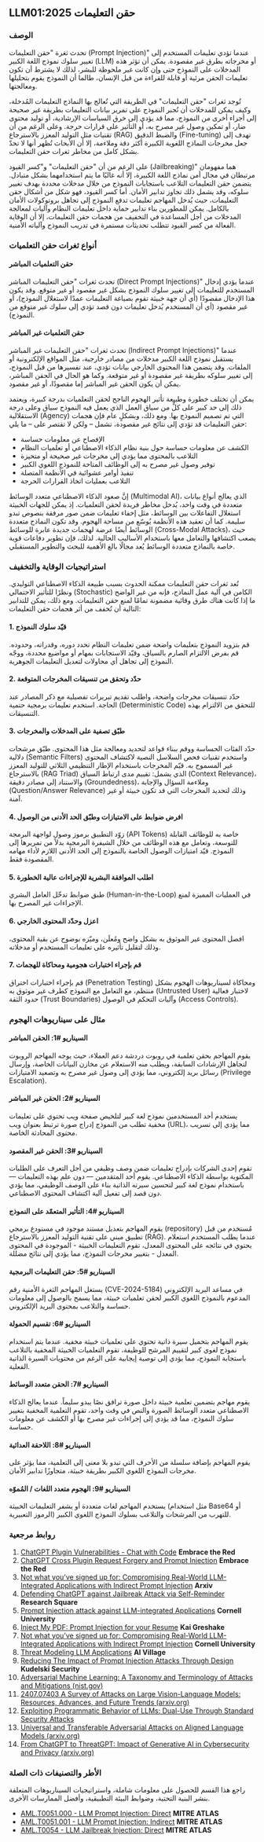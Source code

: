## LLM01:2025 حقن التعليمات

### الوصف

تحدث ثغرة "حقن التعليمات (Prompt Injection)" عندما تؤدي تعليمات المستخدم إلى تغيير سلوك نموذج اللغة الكبير (LLM) أو مخرجاته بطرق غير مقصودة. يمكن أن تؤثر هذه المدخلات على النموذج حتى وإن كانت غير ملحوظة للبشر، لذلك لا يشترط أن تكون تعليمات الحقن مرئية أو قابلة للقراءة من قبل الإنسان، طالما أن النموذج يقوم بتحليلها ومعالجتها.

تُوجد ثغرات "حقن التعليمات" في الطريقة التي تُعالج بها النماذج التعليمات المُدخلة، وكيف يمكن للمدخلات أن تُجبر النموذج على تمرير بيانات التعليمات بطريقة غير صحيحة إلى أجزاء أخرى من النموذج، مما قد يؤدي إلى خرق السياسات الإرشادية، أو توليد محتوى ضار، أو تمكين وصول غير مصرح به، أو التأثير على قرارات حرجة. وعلى الرغم من أن تقنيات مثل التوليد المعزز بالاسترجاع (RAG) والضبط الدقيق (Fine-tuning) تهدف إلى جعل مخرجات النماذج اللغوية الكبيرة أكثر دقة وملاءمة، إلا أن الأبحاث تُظهر أنها لا تحدّ بشكل كامل من مخاطر ثغرات حقن التعليمات.

على الرغم من أن "حقن التعليمات" و"كسر القيود (Jailbreaking)" هما مفهومان مرتبطان في مجال أمن نماذج اللغة الكبيرة، إلا أنه غالبًا ما يتم استخدامهما بشكل متبادل. يتضمن حقن التعليمات التلاعب باستجابات النموذج من خلال مدخلات محددة بهدف تغيير سلوكه، وقد يشمل ذلك تجاوز تدابير الأمان. أما كسر القيود، فهو شكل من أشكال حقن التعليمات، حيث يُدخل المهاجم تعليمات تدفع النموذج إلى تجاهل بروتوكولات الأمان بالكامل. يمكن للمطورين بناء تدابير حماية داخل تعليمات النظام وآليات لمعالجة المدخلات من أجل المساعدة في التخفيف من هجمات حقن التعليمات، إلا أن الوقاية الفعالة من كسر القيود تتطلب تحديثات مستمرة في تدريب النموذج وآلياته الأمنية.

### أنواع ثغرات حقن التعلميات

#### حقن التعلميات المباشر
  تحدث ثغرات "حقن التعليمات المباشر (Direct Prompt Injections)" عندما يؤدي إدخال المستخدم للتعليمات إلى تغيير سلوك النموذج بشكل غير مقصود أو غير متوقع. وقد يكون هذا الإدخال مقصودًا (أي أن جهة خبيثة تقوم بصياغة التعليمات عمدًا لاستغلال النموذج)، أو غير مقصود (أي أن المستخدم يُدخل تعليمات دون قصد تؤدي إلى سلوك غير متوقع من النموذج).

#### حقن التعلميات غير المباشر
  تحدث ثغرات "حقن التعليمات غير المباشر (Indirect Prompt Injections)" عندما يستقبل نموذج اللغة الكبير مدخلات من مصادر خارجية، مثل المواقع الإلكترونية أو الملفات. وقد يتضمن هذا المحتوى الخارجي بيانات تؤدي، عند تفسيرها من قبل النموذج، إلى تغيير سلوكه بطريقة غير مقصودة أو غير متوقعة. وكما هو الحال في الحقن المباشر، يمكن أن يكون الحقن غير المباشر إما مقصودًا، أو غير مقصود.

يمكن أن تختلف خطورة وطبيعة تأثير الهجوم الناجح لحقن التعلميات بدرجة كبيرة، ويعتمد ذلك إلى حد كبير على كلٍّ من سياق العمل الذي يعمل فيه النموذج سياق وعلى درجة الاستقلالية (Agency) التي تم تصميم النموذج بها. ومع ذلك، وبشكلٍ عام فإن هجمات حقن التعليمات قد تؤدي إلى نتائج غير مقصودة، تشمل – ولكن لا تقتصر على – ما يلي:

- الإفصاح عن معلومات حساسة
- الكشف عن معلومات حساسة حول بنية نظام الذكاء الاصطناعي أو تعلميات النظام
- التلاعب بالمحتوى مما يؤدي إلى مخرجات غير صحيحة أو متحيزة
- توفير وصول غير مصرح به إلى الوظائف المتاحة للنموذج اللغوي الكبير
- تنفيذ أوامر عشوائية في الأنظمة المتصلة
- التلاعب بعمليات اتخاذ القرارات الحرجة

إنَّ صعود الذكاء الاصطناعي متعدد الوسائط (Multimodal AI)، الذي يعالج أنواع بيانات متعددة في وقت واحد، يُدخل مخاطر فريدة لحقن التعلميات. إذ يمكن للجهات الخبيثة استغلال التفاعلات بين الوسائط، مثل إخفاء تعليمات ضمن صور مرفقة بنصوص تبدو سليمة. كما أن تعقيد هذه الأنظمة يُوسّع من مساحة الهجوم. وقد تكون النماذج متعددة الوسائط أيضًا عرضة لهجمات جديدة عابرة للوسائط (Cross-Modal Attacks)، حيث يصعب اكتشافها والتعامل معها باستخدام الأساليب الحالية. لذلك، فإن تطوير دفاعات قوية خاصة بالنماذج متعددة الوسائط يُعد مجالًا بالغ الأهمية للبحث والتطوير المستقبلي.

### استراتيجيات الوقاية والتخفيف

تُعد ثغرات حقن التعليمات ممكنة الحدوث بسبب طبيعة الذكاء الاصطناعي التوليدي. ونظرًا للتأثير الاحتمالي (Stochastic) الكامن في آلية عمل النماذج، فإنه من غير الواضح ما إذا كانت هناك طرق وقائية مضمونة تمامًا لمنع حقن التعليمات. ومع ذلك، يمكن للتدابير التالية أن تُخفف من أثر هجمات حقن التعليمات:

#### 1. قيّد سلوك النموذج
  قم بتزويد النموذج بتعليمات واضحة ضمن تعليمات النظام تحدد دوره، وقدراته، وحدوده. قم بفرض الالتزام الصارم بالسياق، وقيّد الاستجابات بمهام أو مواضيع محددة، ووجّه النموذج إلى تجاهل أي محاولات لتعديل التعليمات الجوهرية.
#### 2. حدّد وتحقق من تنسيقات المخرجات المتوقعة
  حدّد تنسيقات مخرجات واضحة، واطلب تقديم تبريرات تفصيلية مع ذكر المصادر عند الحاجة. استخدم تعليمات برمجية حتمية (Deterministic Code) للتحقق من الالتزام بهذه التنسيقات.
#### 3. طبّق تصفية على المدخلات والمخرجات
  حدّد الفئات الحساسة ووقم ببناء قواعد لتحديد ومعالجة مثل هذا المحتوى. طبّق مرشحات دلالية (Semantic Filters) واستخدم تقنيات فحص السلاسل النصية لاكتشاف المحتوى غير المسموح به. قيّم المخرجات باستخدام الإطار التنظيمي الثلاثي للتوليد المعزز بالاسترجاع (RAG Triad) الذي يشمل: تقييم مدى ارتباط السياق (Context Relevance)، والاستناد إلى مصادر دقيقة (Groundedness)، وملاءمة السؤال والإجابة (Question/Answer Relevance) وذلك لتحديد المخرجات التي قد تكون خبيثة أو غير آمنة.
#### 4. افرض ضوابط على الامتيازات وطبّق الحد الأدنى من الوصول
  زوّد التطبيق برموز وصول لواجهة البرمجة (API Tokens) خاصة به للوظائف القابلة للتوسعة، وتعامل مع هذه الوظائف من خلال الشيفرة البرمجية بدلاً من تمريرها إلى النموذج. قيّد امتيازات الوصول الخاصة بالنموذج إلى الحد الأدنى اللازم لأداء مهامه المقصودة فقط.
#### 5. اطلب الموافقة البشرية للإجراءات عالية الخطورة
  طبق ضوابط تدخّل العامل البشري (Human-in-the-Loop) في العمليات المميزة لمنع الإجراءات غير المصرح بها.
#### 6. اعزل وحدّد المحتوى الخارجي
  افصل المحتوى غير الموثوق به بشكل واضح ومُعلَن، وميّزه بوضوح عن بقية المحتوى، وذلك لتقليل تأثيره على تعليمات المستخدم أو مدخلاته.
#### 7. قم بإجراء اختبارات هجومية ومحاكاة للهجمات
  قم بإجراء اختبارات اختراق (Penetration Testing) ومحاكاة لسيناريوهات الهجوم بشكل منتظم، مع التعامل مع النموذج كطرف غير موثوق به (Untrusted User) لاختبار فعالية حدود الثقة (Trust Boundaries) وآليات التحكم في الوصول (Access Controls).
  
### مثال على سيناريوهات الهجوم

#### السيناريو #1: الحقن المباشر
  يقوم المهاجم بحقن تعلمية في روبوت دردشة دعم العملاء، حيث يوجه المهاجم الروبوت لتجاهل الإرشادات السابقة، ويطلب منه الاستعلام عن مخازن البيانات الخاصة، وإرسال رسائل بريد إلكتروني، مما يؤدي إلى وصول غير مصرح به وتصعيد الامتيازات (Privilege Escalation).
#### السيناريو #2: الحقن غير المباشر
  يستخدم أحد المستخدمين نموذج لغة كبير لتلخيص صفحة ويب تحتوي على تعليمات مخفية تطلب من النموذج  إدراج صورة ترتبط بعنوان ويب (URL)، مما يؤدي إلى تسريب محتوى المحادثة الخاصة.
#### السيناريو #3: الحقن غير المقصود
  تقوم إحدى الشركات بإدراج تعليمات ضمن وصف وظيفي من أجل التعرف على الطلبات المكتوبة بواسطة الذكاء الاصطناعي. يقوم أحد المتقدمين — دون علم بهذه التعليمات — باستخدام نموذج لغة كبير لتحسين سيرته الذاتية بناء على الوصف الوظيفي، مما يؤدي دون قصد إلى تفعيل آلية اكتشاف المحتوى الاصطناعي.
#### السيناريو #4: التأثير المتعمّد على النموذج
  يقوم المهاجم بتعديل مستند موجود في مستودع برمجي (repository) مُستخدم من قبل تطبيق مبني على تقنية التوليد المعزز بالاسترجاع (RAG). عندما يطلب المستخدم استعلام يحتوي في نتائجه على المحتوى المعدل، تقوم التعليمات الخبيثة - الموجودة في المحتوى المعدل - بتغيير مخرجات النموذج، مما يؤدي إلى نتائج مضللة.
#### السيناريو #5: حقن التعليمات البرمجية
  يستغل المهاجم الثغرة الأمنية رقم (CVE-2024-5184) في مساعد البريد الإلكتروني المدعوم بالنموذج اللغوي الكبير لحقن تعلميات خبيثة، مما يسمح بالوصول إلى معلومات حساسة والتلاعب بمحتوى البريد الإلكتروني.
#### السيناريو #6: تقسيم الحمولة
  يقوم المهاجم بتحميل سيرة ذاتية تحتوي على تعلميات خبيثة مخفية. عندما يتم استخدام نموذج لغوي كبير لتقييم المرشح للوظيفة، تقوم التعلميات الخبيثة المخفية بالتلاعب باستجابة النموذج، مما يؤدي إلى توصية إيجابية على الرغم من محتويات السيرة الذاتية الفعلية.
#### السيناريو #7: الحقن متعدد الوسائط
  يقوم مهاجم بتضمين تعلمية خبيثة داخل صورة ترافق نصًا يبدو سليماً. عندما يعالج الذكاء الاصطناعي متعدد الوسائط الصورة والنص في وقت واحد، تقوم التعلمية المخفية بتغيير سلوك النموذج، مما قد يؤدي إلى إجراءات غير مصرح بها أو الكشف عن معلومات حساسة.
#### السيناريو #8: اللاحقة العدائية
  يقوم المهاجم بإضافة سلسلة من الأحرف التي تبدو بلا معنى إلى التعلمية، مما يؤثر على مخرجات النموذج اللغوي الكبير بطريقة خبيثة، متجاوزًا تدابير الأمان.
#### السيناريو #9: الهجوم متعدد اللغات / المُموّه
  يستخدم المهاجم لغات متعددة أو يشفر التعليمات الخبيثة (مثل استخدام Base64 أو الرموز التعبيرية) للتهرب من المرشحات والتلاعب بسلوك النموذج اللغوي الكبير.

### روابط مرجعية

1. [ChatGPT Plugin Vulnerabilities - Chat with Code](https://embracethered.com/blog/posts/2023/chatgpt-plugin-vulns-chat-with-code/) **Embrace the Red**
2. [ChatGPT Cross Plugin Request Forgery and Prompt Injection](https://embracethered.com/blog/posts/2023/chatgpt-cross-plugin-request-forgery-and-prompt-injection./) **Embrace the Red**
3. [Not what you’ve signed up for: Compromising Real-World LLM-Integrated Applications with Indirect Prompt Injection](https://arxiv.org/pdf/2302.12173.pdf) **Arxiv**
4. [Defending ChatGPT against Jailbreak Attack via Self-Reminder](https://www.researchsquare.com/article/rs-2873090/v1) **Research Square**
5. [Prompt Injection attack against LLM-integrated Applications](https://arxiv.org/abs/2306.05499) **Cornell University**
6. [Inject My PDF: Prompt Injection for your Resume](https://kai-greshake.de/posts/inject-my-pdf) **Kai Greshake**
8. [Not what you’ve signed up for: Compromising Real-World LLM-Integrated Applications with Indirect Prompt Injection](https://arxiv.org/pdf/2302.12173.pdf) **Cornell University**
9. [Threat Modeling LLM Applications](https://aivillage.org/large%20language%20models/threat-modeling-llm/) **AI Village**
10. [Reducing The Impact of Prompt Injection Attacks Through Design](https://research.kudelskisecurity.com/2023/05/25/reducing-the-impact-of-prompt-injection-attacks-through-design/) **Kudelski Security**
11. [Adversarial Machine Learning: A Taxonomy and Terminology of Attacks and Mitigations (nist.gov)](https://nvlpubs.nist.gov/nistpubs/ai/NIST.AI.100-2e2023.pdf)
12. [2407.07403 A Survey of Attacks on Large Vision-Language Models: Resources, Advances, and Future Trends (arxiv.org)](https://arxiv.org/abs/2407.07403)
13. [Exploiting Programmatic Behavior of LLMs: Dual-Use Through Standard Security Attacks](https://ieeexplore.ieee.org/document/10579515)
14. [Universal and Transferable Adversarial Attacks on Aligned Language Models (arxiv.org)](https://arxiv.org/abs/2307.15043)
15. [From ChatGPT to ThreatGPT: Impact of Generative AI in Cybersecurity and Privacy (arxiv.org)](https://arxiv.org/abs/2307.00691)

### الأطر والتصنيفات ذات الصلة

راجع هذا القسم للحصول على معلومات شاملة، واستراتيجيات السيناريوهات المتعلقة بنشر البنية التحتية، وضوابط البيئة التطبيقية، وأفضل الممارسات الأخرى.

- [AML.T0051.000 - LLM Prompt Injection: Direct](https://atlas.mitre.org/techniques/AML.T0051.000) **MITRE ATLAS**
- [AML.T0051.001 - LLM Prompt Injection: Indirect](https://atlas.mitre.org/techniques/AML.T0051.001) **MITRE ATLAS**
- [AML.T0054 - LLM Jailbreak Injection: Direct](https://atlas.mitre.org/techniques/AML.T0054) **MITRE ATLAS**
